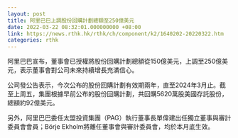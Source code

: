 ```yaml
---
layout: post
title: 阿里巴巴上調股份回購計劃總額至250億美元
date: 2022-03-22 08:32:01.000000000 +08:00
link: https://news.rthk.hk/rthk/ch/component/k2/1640202-20220322.htm
categories: rthk
---
```


阿里巴巴宣布，董事會已授權將股份回購計劃總額從150億美元，上調至250億美元，表示董事會對公司未來持續增長充滿信心。

公司發公告表示，今次公布的股份回購計劃有效期兩年，直至2024年3月止。截至上周五，集團根據早前公布的股份回購計劃，共回購5620萬股美國存託股份，總額約92億美元。

另外，阿里巴巴委任太盟投資集團（PAG）執行董事長單偉建出任獨立董事與審計委員會會員；Börje Ekholm將離任董事會與審計委員會，均於本月底生效。
